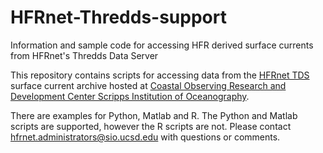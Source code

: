 # HFRnet-Thredds-support

Information and sample code for accessing HFR derived surface currents from HFRnet's Thredds Data Server

This repository contains scripts for accessing data from the [HFRnet TDS](https://hfrnet-tds.ucsd.edu) surface current archive hosted at [Coastal Observing Research and Development Center Scripps Institution of Oceanography](https://cordc.ucsd.edu).

There are examples for Python, Matlab and R. The Python and Matlab scripts are supported, however the R scripts are not. Please contact
<hfrnet.administrators@sio.ucsd.edu> with questions or comments.
